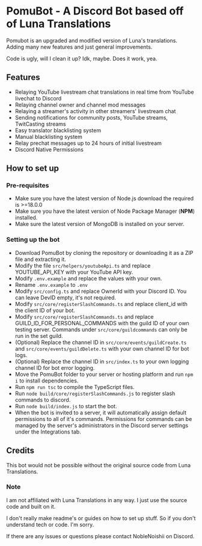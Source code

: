 # PomuBot - A Discord Bot based off of Luna Translations

Pomubot is an upgraded and modified version of Luna's translations. Adding many new features and just general
improvements.

Code is ugly, will I clean it up? Idk, maybe. Does it work, yea.

## Features

- Relaying YouTube livestream chat translations in real time from YouTube livechat to Discord
- Relaying channel owner and channel mod messages
- Relaying a streamer's activity in other streamers' livestream chat
- Sending notifications for community posts, YouTube streams, TwitCasting streams
- Easy translator blacklisting system
- Manual blacklisting system
- Relay prechat messages up to 24 hours of initial livestream
- Discord Native Permissions


## How to set up
### Pre-requisites

* Make sure you have the latest version of Node.js download the required is >=18.0.0
* Make sure you have the latest version of Node Package Manager (**NPM**) installed.
* Make sure the latest version of MongoDB is installed on your server.

### Setting up the bot
* Download PomuBot by cloning the repository or downloading it as a ZIP file and extracting it.
* Modify the file `src/helpers/youtubeApi.ts` and replace YOUTUBE_API_KEY with your YouTube API key.
* Modify `.env.example` and replace the values with your own.
* Rename `.env.example` to `.env`
* Modify `src/config.ts` and replace OwnerId with your Discord ID. You can leave DevID empty, it's not required.
* Modify `src/core/registerSlashCommands.ts` and replace client_id with the client ID of your bot.
* Modify `src/core/registerSlashCommands.ts` and replace GUILD_ID_FOR_PERSONAL_COMMANDS with the guild ID of your own testing server. Commands under `src/core/guildcommands` can only be run in the set guild.
* (Optional) Replace the channel ID in `src/core/events/guildCreate.ts` and `src/core/events/guildDelete.ts` with your
  own channel ID for bot logs. 
* (Optional) Replace the channel ID in `src/index.ts` to your own logging channel ID for bot error logging.
* Move the PomuBot folder to your server or hosting platform and run `npm i` to install dependencies.
* Run `npm run tsc` to compile the TypeScript files.
* Run `node build/core/registerSlashCommands.js` to register slash commands to discord.
* Run `node build/index.js` to start the bot.
* When the bot is invited to a server, it will automatically assign default permissions to all of it's commands. Permissions for commands can be managed by the server's administrators in the Discord server settings under the Integrations tab.



## Credits
This bot would not be possible without the original source code from Luna Translations.

### Note

I am not affiliated with Luna Translations in any way. I just use the source code and built on it.

I don't really make readme's or guides on how to set up stuff. So if you don't understand tech or code. I'm sorry.

If there are any issues or questions please contact NobleNoishii on Discord.
